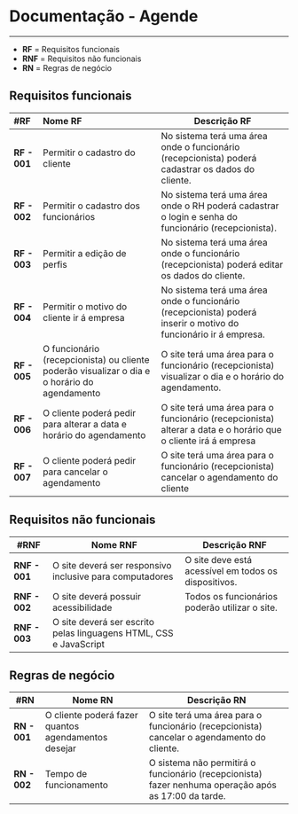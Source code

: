 # Documentação - Agende

------

* **RF** = Requisitos funcionais
* **RNF** = Requisitos não funcionais
* **RN** = Regras de negócio

## Requisitos funcionais

| #RF          | Nome RF                                                      | Descrição RF                                                 |
| :----------- | :----------------------------------------------------------- | ------------------------------------------------------------ |
| **RF - 001** | Permitir o cadastro do cliente                               | No sistema terá uma área onde o funcionário (recepcionista) poderá cadastrar os dados do cliente. |
| **RF - 002** | Permitir o cadastro dos funcionários                         | No sistema terá uma área onde o RH poderá cadastrar o login e senha do funcionário (recepcionista). |
| **RF - 003** | Permitir a edição de perfis                                  | No sistema terá uma área onde o funcionário (recepcionista) poderá editar os dados do cliente. |
| **RF - 004** | Permitir o motivo do cliente ir á empresa                    | No sistema terá uma área onde o funcionário (recepcionista) poderá inserir o motivo do funcionário ir á empresa. |
| **RF - 005** | O funcionário (recepcionista) ou cliente poderão visualizar o dia e o horário do agendamento | O site terá uma área para o funcionário (recepcionista) visualizar o dia e o horário do agendamento. |
| **RF - 006** | O cliente poderá pedir para alterar a data e horário do agendamento | O site terá uma área para o funcionário (recepcionista) alterar a data e o horário que o cliente irá á empresa |
| **RF - 007** | O cliente poderá pedir para cancelar o agendamento           | O site terá uma área para o funcionário (recepcionista) cancelar o agendamento do cliente |



## Requisitos não funcionais

| #RNF          | Nome RNF                                                     | Descrição RNF                                        |
| ------------- | ------------------------------------------------------------ | ---------------------------------------------------- |
| **RNF - 001** | O site deverá ser responsivo inclusive para computadores     | O site deve está acessível em todos os dispositivos. |
| **RNF - 002** | O site deverá possuir acessibilidade                         | Todos os funcionários poderão utilizar o site.       |
| **RNF - 003** | O site deverá ser escrito pelas linguagens HTML, CSS e JavaScript |                                                      |



## Regras de negócio

| #RN          | Nome RN                                             | Descrição RN                                                 |
| ------------ | --------------------------------------------------- | ------------------------------------------------------------ |
| **RN - 001** | O cliente poderá fazer quantos agendamentos desejar | O site terá uma área para o funcionário (recepcionista) cancelar o agendamento do cliente. |
| **RN - 002** | Tempo de funcionamento                              | O sistema não permitirá o funcionário (recepcionista) fazer nenhuma operação após as 17:00 da tarde. |

